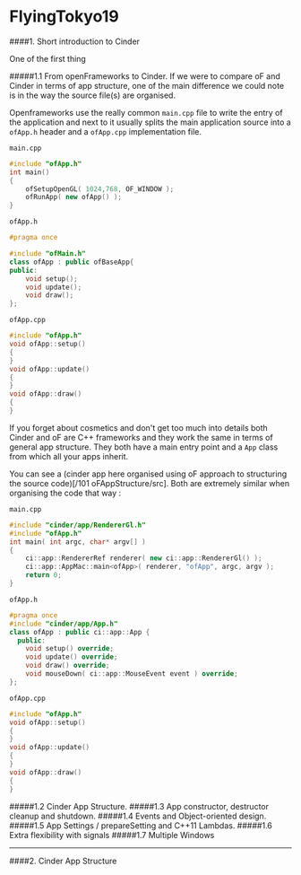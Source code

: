 # FlyingTokyo19

####1. Short introduction to Cinder

One of the first thing

#####1.1 From openFrameworks to Cinder.
If we were to compare oF and Cinder in terms of app structure, one of the main difference we could note is in the way the source file(s) are organised.  

Openframeworks use the really common `main.cpp` file to write the entry of the application and next to it usually splits the main application source into a `ofApp.h` header and a `ofApp.cpp` implementation file.  

`main.cpp`
```c++
#include "ofApp.h"
int main()
{
    ofSetupOpenGL( 1024,768, OF_WINDOW );
    ofRunApp( new ofApp() );
}
```

`ofApp.h`
```c++
#pragma once

#include "ofMain.h"
class ofApp : public ofBaseApp{
public:
	void setup();
	void update();
	void draw();
};
```
`ofApp.cpp`
```c++
#include "ofApp.h"
void ofApp::setup()
{
}
void ofApp::update()
{
}
void ofApp::draw()
{
}
```

If you forget about cosmetics and don't get too much into details both Cinder and oF are C++ frameworks and they work the same in terms of general app structure. They both have a main entry point and a `App` class from which all your apps inherit.  
  
You can see a (cinder app here organised using oF approach to structuring the source code)[/101 oFAppStructure/src]. Both are extremely similar when organising the code that way :

`main.cpp`
```c++
#include "cinder/app/RendererGl.h"
#include "ofApp.h"
int main( int argc, char* argv[] )
{
	ci::app::RendererRef renderer( new ci::app::RendererGl() );
	ci::app::AppMac::main<ofApp>( renderer, "ofApp", argc, argv );
	return 0;
}

```
`ofApp.h`
```c++
#pragma once
#include "cinder/app/App.h"
class ofApp : public ci::app::App {
  public:
	void setup() override;
	void update() override;
	void draw() override;
	void mouseDown( ci::app::MouseEvent event ) override;
};
```
`ofApp.cpp`
```c++
#include "ofApp.h"
void ofApp::setup()
{
}
void ofApp::update()
{
}
void ofApp::draw()
{
}
```

#####1.2 Cinder App Structure.
#####1.3 App constructor, destructor cleanup and shutdown.
#####1.4 Events and Object-oriented design.
#####1.5 App Settings / prepareSetting and C++11 Lambdas.
#####1.6 Extra flexibility with signals
#####1.7 Multiple Windows

___
####2. Cinder App Structure